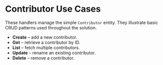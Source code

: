 # Contributor Use Cases

These handlers manage the simple `Contributor` entity. They illustrate basic CRUD patterns used throughout the solution.

- **Create** – add a new contributor.
- **Get** – retrieve a contributor by ID.
- **List** – fetch multiple contributors.
- **Update** – rename an existing contributor.
- **Delete** – remove a contributor.
